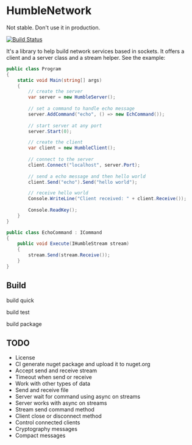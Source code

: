 HumbleNetwork
=============

Not stable. Don't use it in production.

[![Build Status](https://travis-ci.org/joaofx/HumbleNetwork.png)](https://travis-ci.org/joaofx/HumbleNetwork)

It's a library to help build network services based in sockets. It offers a client and a server class and a stream helper. See the example:

``` csharp
public class Program
{
	static void Main(string[] args)
	{
		// create the server
		var server = new HumbleServer();
		
		// set a command to handle echo message
		server.AddCommand("echo", () => new EchCommand());
		
		// start server at any port
		server.Start(0);

		// create the client
		var client = new HumbleClient();
		
		// connect to the server
		client.Connect("localhost", server.Port);
		
		// send a echo message and then hello world
		client.Send("echo").Send("hello world");

		// receive hello world
		Console.WriteLine("Client received: " + client.Receive());
		
		Console.ReadKey();
	}
}

public class EchoCommand : ICommand
{
	public void Execute(IHumbleStream stream)
	{
		stream.Send(stream.Receive());
	}
}
```

Build
----

build quick

build test

build package


TODO
----

* License
* CI generate nuget package and upload it to nuget.org
* Accept send and receive stream
* Timeout when send or receive
* Work with other types of data
* Send and receive file
* Server wait for command using async on streams
* Server works with async on streams
* Stream send command method
* Client close or disconnect method
* Control connected clients
* Cryptography messages
* Compact messages
